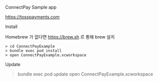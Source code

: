 ConnectPay Sample app

https://tosspayments.com


Install

Homebrew 가 없다면 https://brew.sh 르 통해 brew 설치

```
> cd ConnectPayExample
> bundle exec pod install
> open ConnectPayExample.xcworkspace
```



Update

> bundle exec pod update
> open ConnectPayExample.xcworkspace
